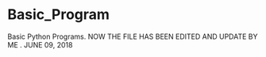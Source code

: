 # Basic_Program
Basic Python Programs.
NOW THE FILE HAS BEEN EDITED AND UPDATE BY ME . JUNE 09, 2018
